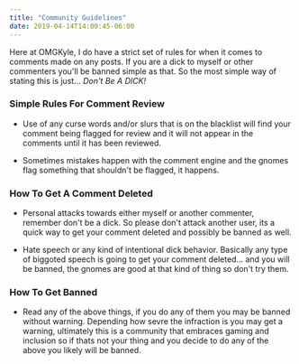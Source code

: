 ```yaml
---
title: "Community Guidelines"
date: 2019-04-14T14:00:45-06:00
---
```


Here at OMGKyle, I do have a strict set of rules for when it comes to comments made on any posts. If you are a dick to myself or other commenters you'll be banned simple as that. So the most simple way of stating this is just... <i>Don't Be A DICK!</i>


### Simple Rules For Comment Review ###
* Use of any curse words and/or slurs that is on the blacklist will find your comment being flagged for review and it will not appear in the comments until it has been reviewed.

* Sometimes mistakes happen with the comment engine and the gnomes flag something that shouldn't be flagged, it happens.


### How To Get A Comment Deleted ###
* Personal attacks towards either myself or another commenter, remember don't be a dick. So please don't attack another user, its a quick way to get your comment deleted and possibly be banned as well.

* Hate speech or any kind of intentional dick behavior. Basically any type of biggoted speech is going to get your comment deleted... and you will be banned, the gnomes are good at that kind of thing so don't try them.


### How To Get Banned ###
* Read any of the above things, if you do any of them you may be banned without warning. Depending how sevre the infraction is you may get a warning, ultimately this is a community that embraces gaming and inclusion so if thats not your thing and you decide to do any of the above you likely will be banned.